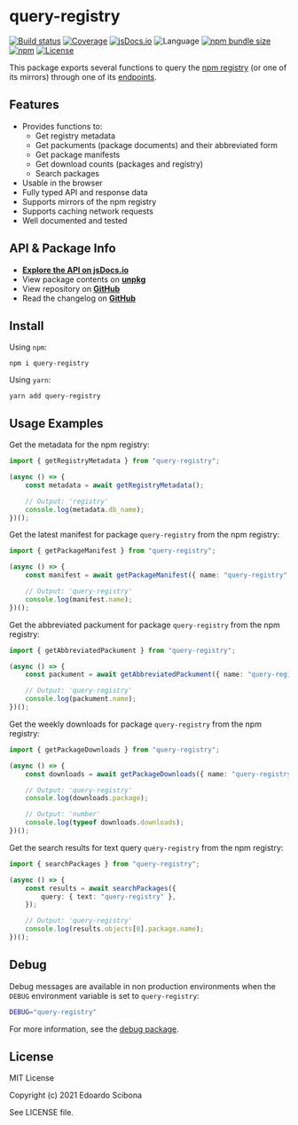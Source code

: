# query-registry

[![Build status](https://img.shields.io/github/actions/workflow/status/velut/node-query-registry/main.yml?branch=main)](https://github.com/velut/node-query-registry/actions?query=workflow%3ACI)
[![Coverage](https://img.shields.io/codecov/c/gh/velut/node-query-registry)](https://codecov.io/gh/velut/node-query-registry)
[![jsDocs.io](https://img.shields.io/badge/jsDocs.io-reference-blue)](https://www.jsdocs.io/package/query-registry)
![Language](https://img.shields.io/github/languages/top/velut/node-query-registry)
[![npm bundle size](https://img.shields.io/bundlephobia/min/query-registry)](https://bundlephobia.com/result?p=query-registry)
[![npm](https://img.shields.io/npm/v/query-registry)](https://www.npmjs.com/package/query-registry)
[![License](https://img.shields.io/github/license/velut/node-query-registry)](https://github.com/velut/node-query-registry/blob/main/LICENSE)

This package exports several functions to query the [npm registry](https://www.npmjs.com) (or one of its mirrors) through one of its [endpoints](https://github.com/npm/registry/blob/master/docs/REGISTRY-API.md).

## Features

- Provides functions to:
  - Get registry metadata
  - Get packuments (package documents) and their abbreviated form
  - Get package manifests
  - Get download counts (packages and registry)
  - Search packages
- Usable in the browser
- Fully typed API and response data
- Supports mirrors of the npm registry
- Supports caching network requests
- Well documented and tested

## API & Package Info

- [**Explore the API on jsDocs.io**](https://www.jsdocs.io/package/query-registry)
- View package contents on [**unpkg**](https://unpkg.com/query-registry/)
- View repository on [**GitHub**](https://github.com/velut/node-query-registry)
- Read the changelog on [**GitHub**](https://github.com/velut/node-query-registry/blob/main/CHANGELOG.md)

## Install

Using `npm`:

```
npm i query-registry
```

Using `yarn`:

```
yarn add query-registry
```

## Usage Examples

Get the metadata for the npm registry:

```typescript
import { getRegistryMetadata } from "query-registry";

(async () => {
	const metadata = await getRegistryMetadata();

	// Output: 'registry'
	console.log(metadata.db_name);
})();
```

Get the latest manifest for package `query-registry` from the npm registry:

```typescript
import { getPackageManifest } from "query-registry";

(async () => {
	const manifest = await getPackageManifest({ name: "query-registry" });

	// Output: 'query-registry'
	console.log(manifest.name);
})();
```

Get the abbreviated packument for package `query-registry` from the npm registry:

```typescript
import { getAbbreviatedPackument } from "query-registry";

(async () => {
	const packument = await getAbbreviatedPackument({ name: "query-registry" });

	// Output: 'query-registry'
	console.log(packument.name);
})();
```

Get the weekly downloads for package `query-registry` from the npm registry:

```typescript
import { getPackageDownloads } from "query-registry";

(async () => {
	const downloads = await getPackageDownloads({ name: "query-registry" });

	// Output: 'query-registry'
	console.log(downloads.package);

	// Output: 'number'
	console.log(typeof downloads.downloads);
})();
```

Get the search results for text query `query-registry` from the npm registry:

```typescript
import { searchPackages } from "query-registry";

(async () => {
	const results = await searchPackages({
		query: { text: "query-registry" },
	});

	// Output: 'query-registry'
	console.log(results.objects[0].package.name);
})();
```

## Debug

Debug messages are available in non production environments when the `DEBUG` environment variable is set to `query-registry`:

```bash
DEBUG="query-registry"
```

For more information, see the [debug package](https://www.npmjs.com/package/debug).

## License

MIT License

Copyright (c) 2021 Edoardo Scibona

See LICENSE file.
